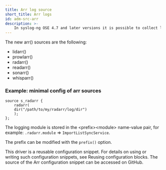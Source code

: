 ```yaml
---
title: Arr log source
short_title: Arr logs
id: adm-src-arr
description: >-
    In syslog-ng OSE 4.7 and later versions it is possible to collect logs of the [Lidarr, Prowlarr, Radarr, Readarr, and Sonarr](https://github.com/Servarr/Wiki) (referred to as “*Arr” or “*Arrs”) applications.
---
```


The new arr() sources are the following:

* lidarr()
* prowlarr()
* radarr()
* readarr()
* sonarr()
* whisparr()

### Example: minimal config of arr sources

```config
source s_radarr {
    radarr(
    dir("/path/to/my/radarr/log/dir")
    );
};
```

The logging module is stored in the &lt;prefix&gt;&lt;module&gt; name-value pair, for example: `.radarr.module` => `ImportListSyncService`.

The prefix can be modified with the `prefix()` option.

This driver is a reusable configuration snippet. For details on using or writing such configuration snippets, see Reusing configuration blocks. The source of the Arr configuration snippet can be accessed on GitHub.
